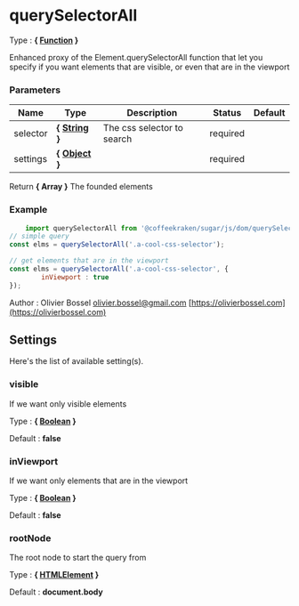 # querySelectorAll

<!-- @namespace: sugar.js.dom.querySelectorAll -->

Type : **{ [Function](https://developer.mozilla.org/fr/docs/Web/JavaScript/Reference/Objets_globaux/Function) }**


Enhanced proxy of the Element.querySelectorAll function that let you specify
if you want elements that are visible, or even that are in the viewport



### Parameters
Name  |  Type  |  Description  |  Status  |  Default
------------  |  ------------  |  ------------  |  ------------  |  ------------
selector  |  **{ [String](https://developer.mozilla.org/fr/docs/Web/JavaScript/Reference/Objets_globaux/String) }**  |  The css selector to search  |  required  |
settings  |  **{ [Object](https://developer.mozilla.org/fr/docs/Web/JavaScript/Reference/Objets_globaux/Object) }**  |    |  required  |

Return **{ Array<HTMLElement> }** The founded elements

### Example
```js
	import querySelectorAll from '@coffeekraken/sugar/js/dom/querySelectorAll';
// simple query
const elms = querySelectorAll('.a-cool-css-selector');

// get elements that are in the viewport
const elms = querySelectorAll('.a-cool-css-selector', {
		inViewport : true
});
```
Author : Olivier Bossel [olivier.bossel@gmail.com](mailto:olivier.bossel@gmail.com) [https://olivierbossel.com](https://olivierbossel.com)





## Settings

Here's the list of available setting(s).

### visible

If we want only visible elements

Type : **{ [Boolean](https://developer.mozilla.org/fr/docs/Web/JavaScript/Reference/Objets_globaux/Boolean) }**

Default : **false**


### inViewport

If we want only elements that are in the viewport

Type : **{ [Boolean](https://developer.mozilla.org/fr/docs/Web/JavaScript/Reference/Objets_globaux/Boolean) }**

Default : **false**


### rootNode

The root node to start the query from

Type : **{ [HTMLElement](https://developer.mozilla.org/fr/docs/Web/API/HTMLElement) }**

Default : **document.body**